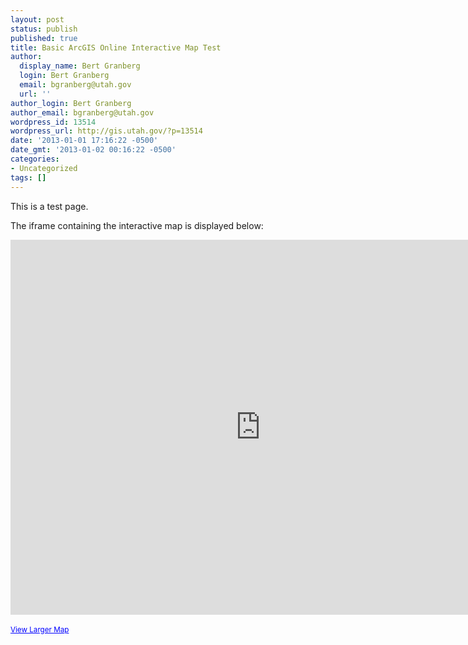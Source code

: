 ```yaml
---
layout: post
status: publish
published: true
title: Basic ArcGIS Online Interactive Map Test
author:
  display_name: Bert Granberg
  login: Bert Granberg
  email: bgranberg@utah.gov
  url: ''
author_login: Bert Granberg
author_email: bgranberg@utah.gov
wordpress_id: 13514
wordpress_url: http://gis.utah.gov/?p=13514
date: '2013-01-01 17:16:22 -0500'
date_gmt: '2013-01-02 00:16:22 -0500'
categories:
- Uncategorized
tags: []
---
```

<p>This is a test page.</p>
<p>The iframe containing the interactive map is displayed below:</p>
<p><iframe width="800" height="600" frameborder="0" scrolling="no" marginheight="0" marginwidth="0" src="http://utah.maps.arcgis.com/home/webmap/templates/OnePane/basicviewer/embed.html?webmap=cea1805ebeac4072a270192d0285b12f&amp;gcsextent=-115.9458,36.7526,-107.315,42.1965&amp;displayslider=true&amp;displaylegend=true&amp;displaydetails=true&amp;displaysearch=true"><br />
</iframe><br />
<br />
<small><a href="http://utah.maps.arcgis.com/home/webmap/viewer.html?webmap=cea1805ebeac4072a270192d0285b12f&amp;extent=-115.9458,36.7526,-107.315,42.1965" style="color:#0000FF;text-align:left" target="_blank">View Larger Map</a><br />
</small></p>
